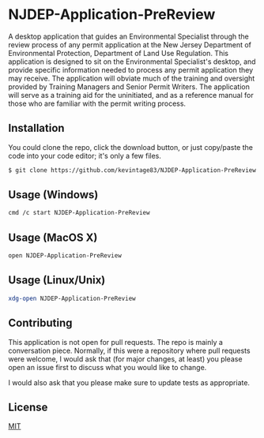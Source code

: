 # NJDEP-Application-PreReview
A desktop application that guides an Environmental Specialist through the review process of any permit application at the New Jersey Department of Environmental Protection, Department of Land Use Regulation.
This application is designed to sit on the Environmental Specialist's desktop, and provide specific information needed to process any permit application they may receive. 
The application will obviate much of the training and oversight provided by Training Managers and Senior Permit Writers. 
The application will serve as a training aid for the uninitiated, and as a reference manual for those who are familiar with the permit writing process.  

## Installation
You could clone the repo, click the download button, or just copy/paste the code into your code editor; it's only a few files. 

```bash
$ git clone https://github.com/kevintage83/NJDEP-Application-PreReview
```

## Usage (Windows)
```bash
cmd /c start NJDEP-Application-PreReview
```

## Usage (MacOS X)
```bash
open NJDEP-Application-PreReview
```

## Usage (Linux/Unix)
```bash
xdg-open NJDEP-Application-PreReview
```

## Contributing
This application is not open for pull requests. The repo is mainly a conversation piece. Normally, if this were a repository where pull requests were welcome, I would ask that (for major changes, at least) you please open an issue first to discuss what you would like to change.

I would also ask that you please make sure to update tests as appropriate.

## License
[MIT](https://choosealicense.com/licenses/mit/)
